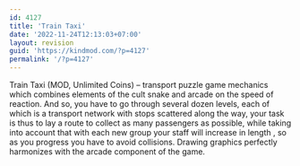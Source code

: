 ```yaml
---
id: 4127
title: 'Train Taxi'
date: '2022-11-24T12:13:03+07:00'
layout: revision
guid: 'https://kindmod.com/?p=4127'
permalink: '/?p=4127'
---
```


Train Taxi (MOD, Unlimited Coins) – transport puzzle game mechanics which combines elements of the cult snake and arcade on the speed of reaction. And so, you have to go through several dozen levels, each of which is a transport network with stops scattered along the way, your task is thus to lay a route to collect as many passengers as possible, while taking into account that with each new group your staff will increase in length , so as you progress you have to avoid collisions. Drawing graphics perfectly harmonizes with the arcade component of the game.